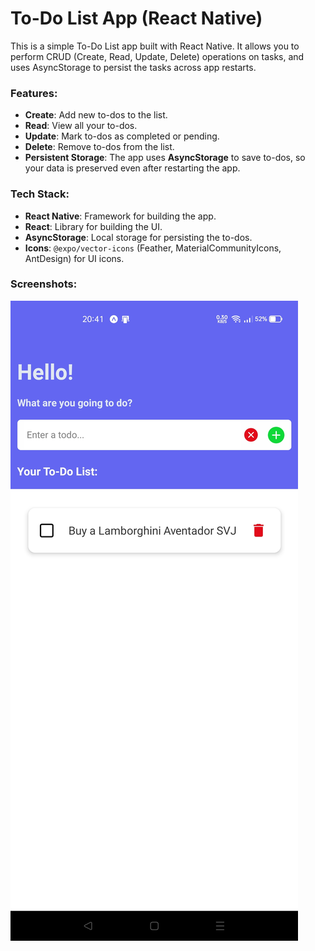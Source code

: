 # To-Do List App (React Native)

This is a simple To-Do List app built with React Native. It allows you to perform CRUD (Create, Read, Update, Delete) operations on tasks, and uses AsyncStorage to persist the tasks across app restarts.

### Features:

- **Create**: Add new to-dos to the list.
- **Read**: View all your to-dos.
- **Update**: Mark to-dos as completed or pending.
- **Delete**: Remove to-dos from the list.
- **Persistent Storage**: The app uses **AsyncStorage** to save to-dos, so your data is preserved even after restarting the app.

### Tech Stack:

- **React Native**: Framework for building the app.
- **React**: Library for building the UI.
- **AsyncStorage**: Local storage for persisting the to-dos.
- **Icons**: `@expo/vector-icons` (Feather, MaterialCommunityIcons, AntDesign) for UI icons.

### Screenshots:

![App Screenshot](rn-todo.jpg)
 
 
